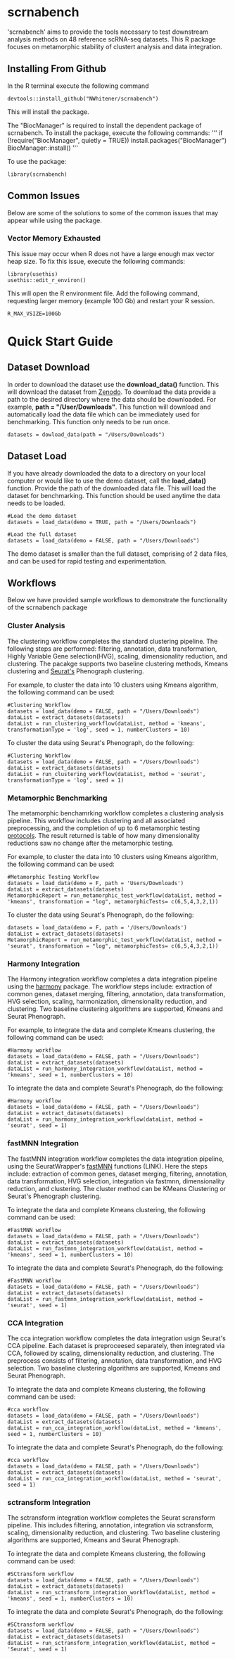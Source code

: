 # scrnabench
'scrnabench' aims to provide the tools necessary to test downstream analysis methods on 48 reference scRNA-seq datasets.
This R package focuses on metamorphic stability of clustert analysis and data integration. 

## Installing From Github

In the R terminal execute the following command 

```
devtools::install_github("NWhitener/scrnabench")
```
This will install the package. 

The "BiocManager" is required to install the dependent package of scrnabench. To install the package, execute the following commands:
'''
if (!require("BiocManager", quietly = TRUE))
    install.packages("BiocManager")
BiocManager::install()
'''

To use the package:
```
library(scrnabench)
```

## Common Issues 

Below are some of the solutions to some of the common issues that may appear while using the package. 

### Vector Memory Exhausted 

This issue may occur when R does not have a large enough max vector heap size. To fix this issue, execute the following commands: 

```
library(usethis) 
usethis::edit_r_environ()
```

This will open the R environment file. Add the following command, requesting larger memory (example 100 Gb) and restart your R session. 

```
R_MAX_VSIZE=100Gb
```

# Quick Start Guide 

## Dataset Download
In order to download the dataset use the **download_data()** function. This will download the dataset from [Zenodo](https://zenodo.org/record/6617997).
To download the data provide a path to the desired directory where the data should be downloaded. For example, **path = "/User/Downloads"**.  This function will download and automatically load the data file which can be immediately used for benchmarking. This function only needs to be run once. 

```
datasets = dowload_data(path = "/Users/Downloads")  
```

## Dataset Load 
If you have already downloaded the data to a directory on your local computer or would like to use the demo dataset, call the **load_data()** function.  Provide the path of the downloaded data file.  This will load the dataset for benchmarking. This function should be used anytime the data needs to be loaded.

```
#Load the demo dataset 
datasets = load_data(demo = TRUE, path = "/Users/Downloads") 

#Load the full dataset 
datasets = load_data(demo = FALSE, path = "/Users/Downloads")
```

The demo dataset is smaller than the full dataset, comprising of 2 data files, and can be used for rapid testing and experimentation.

## Workflows 
Below we have provided sample workflows to demonstrate the functionality of the scrnabench package

### Cluster Analysis 

The clustering workflow completes the standard clustering pipeline. The following steps are performed: filtering, annotation, data transformation, Highly Variable Gene selection(HVG), 
scaling, dimensionality reduction, and clustering. The pacakge supports two baseline clustering methods, Kmeans clustering and [Seurat's](https://satijalab.org/seurat/) Phenograph clustering. 

For example, to cluster the data into 10 clusters using Kmeans algorithm, the following command can be used: 

```
#Clustering Workflow 
datasets = load_data(demo = FALSE, path = "/Users/Downloads")
dataList = extract_datasets(datasets)
dataList = run_clustering_workflow(dataList, method = 'kmeans', transformationType = 'log', seed = 1, numberClusters = 10)
```
To cluster the data using Seurat's Phenograph, do the following: 
 ```
 #Clustering Workflow 
datasets = load_data(demo = FALSE, path = "/Users/Downloads")
dataList = extract_datasets(datasets)
dataList = run_clustering_workflow(dataList, method = 'seurat', transformationType = 'log', seed = 1)
 ```

### Metamorphic Benchmarking

The metamorphic benchamrking workflow completes a clustering analysis pipeline. This workflow includes clustering and all associated preprocessing, and the completion of up to 6 metamorphic testing [protocols](https://core.ac.uk/download/pdf/228032568.pdf). The result returned is table of how many dimensionality reductions saw no change after the metamorphic testing. 

For example, to cluster the data into 10 clusters using Kmeans algorithm, the following command can be used: 

```
#Metamorphic Testing Workflow 
datasets = load_data(demo = F, path = 'Users/Downloads') 
dataList = extract_datasets(datasets) 
MetamorphicReport = run_metamorphic_test_workflow(dataList, method = 'kmeans', transformation = "log", metamorphicTests= c(6,5,4,3,2,1))
```
To cluster the data using Seurat's Phenograph, do the following: 
 ```
datasets = load_data(demo = F, path = '/Users/Downloads') 
dataList = extract_datasets(datasets) 
MetamorphicReport = run_metamorphic_test_workflow(dataList, method = 'seurat', transformation = "log", metamorphicTests= c(6,5,4,3,2,1))
```

### Harmony Integration 

The Harmony integration workflow completes a data integration pipeline using the [harmony](https://github.com/immunogenomics/harmony) package. The workflow steps include: extraction of common genes, dataset merging, filtering, annotation, data transformation,
HVG selection, scaling, harmonization, dimensionality reduction, and clustering. Two baseline clustering algorithms are supported, Kmeans and Seurat Phenograph.


For example, to integrate the data and complete Kmeans clustering, the following command can be used: 
```
#Harmony workflow
datasets = load_data(demo = FALSE, path = "/Users/Downloads")
dataList = extract_datasets(datasets)
dataList = run_harmony_integration_workflow(dataList, method = 'kmeans', seed = 1, numberClusters = 10)
```
To integrate the data and complete Seurat's Phenograph, do the following: 

```
#Harmony workflow
datasets = load_data(demo = FALSE, path = "/Users/Downloads")
dataList = extract_datasets(datasets)
dataList = run_harmony_integration_workflow(dataList, method = 'seurat', seed = 1)
```


### fastMNN Integration 

The fastMNN integration workflow completes the data integration pipeline, using the SeuratWrapper's [fastMNN](https://github.com/satijalab/seurat-wrappers) functions (LINK). Here the steps include: extraction of common genes, dataset merging, filtering, annotation, data transformation,
HVG selection, integration via fastmnn, dimensionality reduction, and clustering. The cluster method can be KMeans Clustering or Seurat's Phenograph clustering.

To integrate the data and complete Kmeans clustering, the following command can be used: 
```
#FastMNN workflow
datasets = load_data(demo = FALSE, path = "/Users/Downloads")
dataList = extract_datasets(datasets)
dataList = run_fastmnn_integration_workflow(dataList, method = 'kmeans', seed = 1, numberClusters = 10)
```
To integrate the data and complete Seurat's Phenograph, do the following: 
```
#FastMNN workflow
datasets = load_data(demo = FALSE, path = "/Users/Downloads")
dataList = extract_datasets(datasets)
dataList = run_fastmnn_integration_workflow(dataList, method = 'seurat', seed = 1)
```


### CCA Integration 

The cca integration workflow completes the data integration usign Seurat's CCA pipeline.  Each dataset is preproceesed separately, then integrated via CCA, followed by scaling, dimensionality reduction, and clustering. The preprocess consists of filtering, annotation, data transformation, and HVG selection. Two baseline clustering algorithms are supported, Kmeans and Seurat Phenograph.


To integrate the data and complete Kmeans clustering, the following command can be used: 
```
#cca workflow
datasets = load_data(demo = FALSE, path = "/Users/Downloads")
dataList = extract_datasets(datasets)
dataList = run_cca_integration_workflow(dataList, method = 'kmeans', seed = 1, numberClusters = 10)
```
To integrate the data and complete Seurat's Phenograph, do the following: 
```
#cca workflow
datasets = load_data(demo = FALSE, path = "/Users/Downloads")
dataList = extract_datasets(datasets)
dataList = run_cca_integration_workflow(dataList, method = 'seurat', seed = 1)
```

### sctransform Integration 

The sctransform integration workflow completes the Seurat scransform pipeline. This includes filtering, annotation, integration via sctransform, scaling, dimensionality reduction, and clustering. Two baseline clustering algorithms are supported, Kmeans and Seurat Phenograph.


To integrate the data and complete Kmeans clustering, the following command can be used: 
```
#SCtransform workflow
datasets = load_data(demo = FALSE, path = "/Users/Downloads")
dataList = extract_datasets(datasets)
dataList = run_sctransform_integration_workflow(dataList, method = 'kmeans', seed = 1, numberClusters = 10)
```
To integrate the data and complete Seurat's Phenograph, do the following: 
```
#SCtransform workflow
datasets = load_data(demo = FALSE, path = "/Users/Downloads")
dataList = extract_datasets(datasets)
dataList = run_sctransform_integration_workflow(dataList, method = 'Seurat', seed = 1)
```
